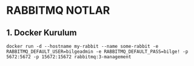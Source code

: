# RABBITMQ NOTLAR
## 1. Docker Kurulum


    docker run -d --hostname my-rabbit --name some-rabbit -e RABBITMQ_DEFAULT_USER=bilgeadmin -e RABBITMQ_DEFAULT_PASS=bilge! -p 5672:5672 -p 15672:15672 rabbitmq:3-management 

